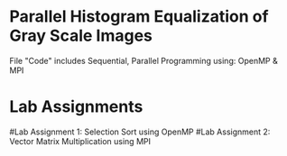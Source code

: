 # Parallel Histogram Equalization of Gray Scale Images
File "Code" includes Sequential, Parallel Programming using: OpenMP & MPI

# Lab Assignments
#Lab Assignment 1: Selection Sort using OpenMP
#Lab Assignment 2: Vector Matrix Multiplication using MPI 
